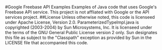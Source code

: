 #Google Freebase API Examples
Examples of Java code that uses Google's Freebase API service.
This project is not affliated with Google or the API services project.
##License
Unless otherwise noted, this code is licenseed under Apache License, Version 2.0.
ParameterizedTypeImpl.java is copyrighted (2003-2004) by Sun Microsystems, Inc. It is licenseed under the terms of the GNU General Public License version 2 only. Sun designates this file as subject to the "Classpath" exception as provided by Sun in the LICENSE file that accompanied this code.


